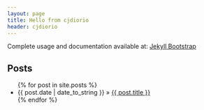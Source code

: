 ```yaml
---
layout: page
title: Hello from cjdiorio 
header: cjdiorio
---
```



Complete usage and documentation available at: [Jekyll Bootstrap](http://jekyllboostrap.com)


    
## Posts



<ul class="posts">
  {% for post in site.posts %}
    <li><span>{{ post.date | date_to_string }}</span> &raquo; <a href="{{ post.url }}">{{ post.title }}</a></li>
  {% endfor %}
</ul>




